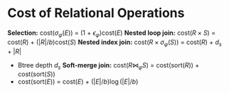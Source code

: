 # Cost of Relational Operations
**Selection:** cost($\sigma_{\varphi}(E)$) = (1 + $\epsilon_{\varphi}$)cost($E$)
**Nested loop join:** cost($R\times S$) = cost($R$) + ($|R|/b$)cost($S$)
**Nested index join:** cost($R\times \sigma_{\varphi}(S)$) = cost($R$) + $d_s + |R|$
* Btree depth $d_s$
**Soft-merge join:** cost($R\bowtie_{\varphi}S$) = cost(sort($R$)) + cost(sort($S$))
* cost(sort($E$)) = cost($E$) + $(|E|/b)\log (|E|/b)$
